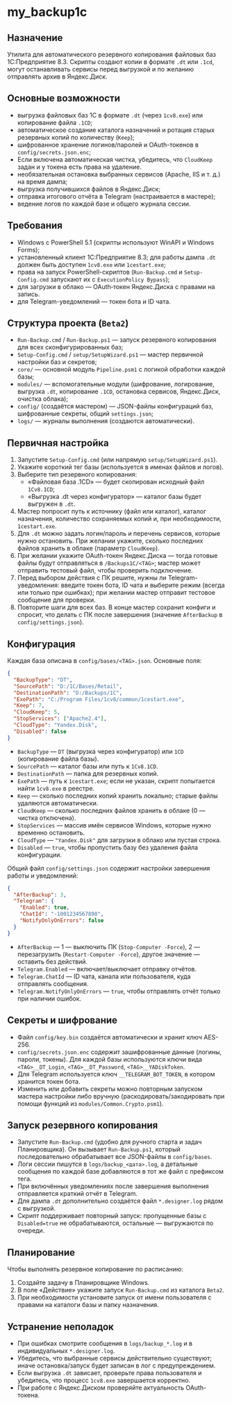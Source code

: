 ﻿# my_backup1c

## Назначение
Утилита для автоматического резервного копирования файловых баз 1С:Предприятие 8.3. Скрипты создают копии в формате `.dt` или `.1cd`, могут останавливать сервисы перед выгрузкой и по желанию отправлять архив в Яндекс.Диск.

## Основные возможности
- выгрузка файловых баз 1С в формате `.dt` (через `1cv8.exe`) или копирование файла `.1CD`;
- автоматическое создание каталога назначений и ротация старых резервных копий по количеству (`Keep`);
- шифрованное хранение логинов/паролей и OAuth-токенов в `config/secrets.json.enc`;
- Если включена автоматическая чистка, убедитесь, что  `CloudKeep` задан и у токена есть права на удаление. 
- необязательная остановка выбранных сервисов (Apache, IIS и т. д.) на время дампа;
- выгрузка получившихся файлов в Яндекс.Диск;
- отправка итогового отчёта в Telegram (настраивается в мастере);
- ведение логов по каждой базе и общего журнала сессии.

## Требования
- Windows с PowerShell 5.1 (скрипты используют WinAPI и Windows Forms);
- установленный клиент 1С:Предприятие 8.3; для работы дампа `.dt` должен быть доступен `1cv8.exe` или `1cestart.exe`;
- права на запуск PowerShell-скриптов (`Run-Backup.cmd` и `Setup-Config.cmd` запускают их с `ExecutionPolicy Bypass`);
- для загрузки в облако — OAuth‑токен Яндекс.Диска с правами на запись.
- для Telegram-уведомлений — токен бота и ID чата.

## Структура проекта (`Beta2`)
- `Run-Backup.cmd` / `Run-Backup.ps1` — запуск резервного копирования для всех сконфигурированных баз;
- `Setup-Config.cmd` / `setup/SetupWizard.ps1` — мастер первичной настройки баз и секретов;
- `core/` — основной модуль `Pipeline.psm1` с логикой обработки каждой базы;
- `modules/` — вспомогательные модули (шифрование, логирование, выгрузка `.dt`, копирование `.1CD`, остановка сервисов, Яндекс.Диск, очистка облака);
- `config/` (создаётся мастером) — JSON-файлы конфигураций баз, шифрованные секреты, общий `settings.json`;
- `logs/` — журналы выполнения (создаются автоматически).

## Первичная настройка
1. Запустите `Setup-Config.cmd` (или напрямую `setup/SetupWizard.ps1`).
2. Укажите короткий тег базы (используется в именах файлов и логов).
3. Выберите тип резервного копирования:
   - «Файловая база .1CD» — будет скопирован исходный файл `1Cv8.1CD`;
   - «Выгрузка .dt через конфигуратор» — каталог базы будет выгружен в `.dt`.
4. Мастер попросит путь к источнику (файл или каталог), каталог назначения, количество сохраняемых копий и, при необходимости, `1cestart.exe`.
5. Для `.dt` можно задать логин/пароль и перечень сервисов, которые нужно остановить. При желании укажите, сколько последних файлов хранить в облаке (параметр `CloudKeep`).
6. При желании укажите OAuth-токен Яндекс.Диска — тогда готовые файлы будут отправляться в `/Backups1C/<TAG>`; мастер может отправить тестовый файл, чтобы проверить подключение.
7. Перед выбором действия с ПК решите, нужны ли Telegram-уведомления: введите токен бота, ID чата и выберите режим (всегда или только при ошибках); при желании мастер отправит тестовое сообщение для проверки.
8. Повторите шаги для всех баз. В конце мастер сохранит конфиги и спросит, что делать с ПК после завершения (значение `AfterBackup` в `config/settings.json`).

## Конфигурация
Каждая база описана в `config/bases/<TAG>.json`. Основные поля:

```json
{
  "BackupType": "DT",
  "SourcePath": "D:/1C/Bases/Retail",
  "DestinationPath": "D:/Backups/1C",
  "ExePath": "C:/Program Files/1cv8/common/1cestart.exe",
  "Keep": 7,
  "CloudKeep": 5,
  "StopServices": ["Apache2.4"],
  "CloudType": "Yandex.Disk",
  "Disabled": false
}
```

- `BackupType` — `DT` (выгрузка через конфигуратор) или `1CD` (копирование файла базы).
- `SourcePath` — каталог базы или путь к `1Cv8.1CD`.
- `DestinationPath` — папка для резервных копий.
- `ExePath` — путь к `1cestart.exe`; если не указан, скрипт попытается найти `1cv8.exe` в реестре.
- `Keep` — сколько последних копий хранить локально; старые файлы удаляются автоматически.
- `CloudKeep` — сколько последних файлов хранить в облаке (0 — чистка отключена).
- `StopServices` — массив имён сервисов Windows, которые нужно временно остановить.
- `CloudType` — `"Yandex.Disk"` для загрузки в облако или пустая строка.
- `Disabled` — `true`, чтобы пропустить базу без удаления файла конфигурации.

Общий файл `config/settings.json` содержит настройки завершения работы и уведомлений:

```json
{
  "AfterBackup": 3,
  "Telegram": {
    "Enabled": true,
    "ChatId": "-1001234567890",
    "NotifyOnlyOnErrors": false
  }
}
```

- `AfterBackup` — 1 — выключить ПК (`Stop-Computer -Force`), 2 — перезагрузить (`Restart-Computer -Force`), другое значение — оставить без действий.
- `Telegram.Enabled` — включает/выключает отправку отчётов.
- `Telegram.ChatId` — ID чата, канала или пользователя, куда отправлять сообщения.
- `Telegram.NotifyOnlyOnErrors` — `true`, чтобы отправлять отчёт только при наличии ошибок.

## Секреты и шифрование
- Файл `config/key.bin` создаётся автоматически и хранит ключ AES-256.
- `config/secrets.json.enc` содержит зашифрованные данные (логины, пароли, токены). Для каждой базы используются ключи вида `<TAG>__DT_Login`, `<TAG>__DT_Password`, `<TAG>__YADiskToken`.
- Для Telegram используется ключ `__TELEGRAM_BOT_TOKEN`, в котором хранится токен бота.
- Изменить или добавить секреты можно повторным запуском мастера настройки либо вручную (раскодировать/закодировать при помощи функций из `modules/Common.Crypto.psm1`).

## Запуск резервного копирования
- Запустите `Run-Backup.cmd` (удобно для ручного старта и задач Планировщика). Он вызывает `Run-Backup.ps1`, который последовательно обрабатывает все JSON-файлы в `config/bases`.
- Логи сессии пишутся в `logs/backup_<дата>.log`, а детальные сообщения по каждой базе добавляются в тот же файл с префиксом тега.
- При включённых уведомлениях после завершения выполнения отправляется краткий отчёт в Telegram.
- Для дампа `.dt` дополнительно создаётся файл `*.designer.log` рядом с выгрузкой.
- Скрипт поддерживает повторный запуск: пропущенные базы с `Disabled=true` не обрабатываются, остальные — выгружаются по очереди.

## Планирование
Чтобы выполнять резервное копирование по расписанию:
1. Создайте задачу в Планировщике Windows.
2. В поле «Действие» укажите запуск `Run-Backup.cmd` из каталога `Beta2`.
3. При необходимости установите запуск от имени пользователя с правами на каталоги базы и папку назначения.

## Устранение неполадок
- При ошибках смотрите сообщения в `logs/backup_*.log` и в индивидуальных `*.designer.log`.
- Убедитесь, что выбранные сервисы действительно существуют; иначе остановка/запуск будет записан в лог с предупреждением.
- Если выгрузка `.dt` зависает, проверьте права пользователя и убедитесь, что процесс `1cv8.exe` завершается корректно.
- При работе с Яндекс.Диском проверяйте актуальность OAuth-токена.
